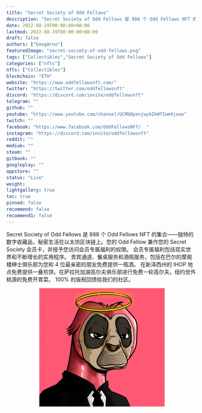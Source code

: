 ```yaml
---
title: "Secret Society of Odd Fellows"
description: "Secret Society of Odd Fellows 是 888 个 Odd Fellows NFT 的集合 - 独特的数字收藏品，与现实世界秘密生活在以太坊区块链上"
date: 2022-08-19T00:00:00+08:00
lastmod: 2022-08-19T00:00:00+08:00
draft: false
authors: ["boogArno"]
featuredImage: "secret-society-of-odd-fellows.png"
tags: ["Collectibles","Secret Society of Odd Fellows"]
categories: ["nfts"]
nfts: ["Collectibles"]
blockchain: "ETH"
website: "https://www.oddfellowsnft.com/"
twitter: "https://twitter.com/oddfellowsnft"
discord: "https://discord.com/invite/oddfellowsnft"
telegram: ""
github: ""
youtube: "https://www.youtube.com/channel/UCMbDpenjwybIkWfIwm4jxow"
twitch: ""
facebook: "https://www.facebook.com/OddFellowsNFT/ 	"
instagram: "https://discord.com/invite/oddfellowsnft"
reddit: ""
medium: ""
steam: ""
gitbook: ""
googleplay: ""
appstore: ""
status: "Live"
weight: 
lightgallery: true
toc: true
pinned: false
recommend: false
recommend1: false
---
```

Secret Society of Odd Fellows 是 888 个 Odd Fellows NFT 的集合——独特的数字收藏品，秘密生活在以太坊区块链上。您的 Odd Fellow 兼作您的 Secret Society 会员卡，并授予您访问会员专属福利的权限。
会员专属福利包括现实世界和不断增长的实用程序。
贵宾通道、餐桌服务和酒瓶服务，包括在巴尔的摩阁楼绅士俱乐部为您和 4 位最亲密的朋友免费提供一瓶酒。
在新泽西州的 IHOP 地点免费提供一叠煎饼。在萨拉托加湖高尔夫俱乐部进行免费一轮高尔夫。纽约世外桃源的免费开胃菜。
100% 的版税回馈给我们的社区。

![secretsocietyofoddfellows-dapp-collectibles-ethereum-image1-500x315_f41ec3395d21d480843d90e56a5776d8](secretsocietyofoddfellows-dapp-collectibles-ethereum-image1-500x315_f41ec3395d21d480843d90e56a5776d8.png)